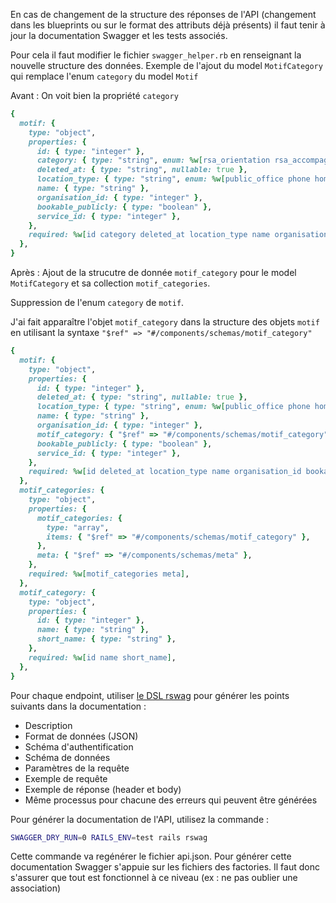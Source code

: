 En cas de changement de la structure des réponses de l'API (changement dans les blueprints ou sur le format des attributs déjà présents) il faut tenir à jour la documentation Swagger et les tests associés.

Pour cela il faut modifier le fichier `swagger_helper.rb` en renseignant la nouvelle structure des données.
Exemple de l'ajout du model `MotifCategory` qui remplace l'enum `category` du model `Motif`

Avant :
On voit bien la propriété `category`

```ruby
{
  motif: {
    type: "object",
    properties: {
      id: { type: "integer" },
      category: { type: "string", enum: %w[rsa_orientation rsa_accompagnement rsa_orientation_on_phone_platform rsa_cer_signature rsa_insertion_offer rsa_follow_up] },
      deleted_at: { type: "string", nullable: true },
      location_type: { type: "string", enum: %w[public_office phone home] },
      name: { type: "string" },
      organisation_id: { type: "integer" },
      bookable_publicly: { type: "boolean" },
      service_id: { type: "integer" },
    },
    required: %w[id category deleted_at location_type name organisation_id bookable_publicly service_id],
  },
}
```

Après :
Ajout de la strucutre de donnée `motif_category` pour le model `MotifCategory` et sa collection `motif_categories`.

Suppression de l'enum `category` de `motif`.

J'ai fait apparaître l'objet `motif_category` dans la structure des objets `motif` en utilisant la syntaxe `"$ref" => "#/components/schemas/motif_category"`

```ruby
{
  motif: {
    type: "object",
    properties: {
      id: { type: "integer" },
      deleted_at: { type: "string", nullable: true },
      location_type: { type: "string", enum: %w[public_office phone home] },
      name: { type: "string" },
      organisation_id: { type: "integer" },
      motif_category: { "$ref" => "#/components/schemas/motif_category" },
      bookable_publicly: { type: "boolean" },
      service_id: { type: "integer" },
    },
    required: %w[id deleted_at location_type name organisation_id bookable_publicly service_id],
  },
  motif_categories: {
    type: "object",
    properties: {
      motif_categories: {
        type: "array",
        items: { "$ref" => "#/components/schemas/motif_category" },
      },
      meta: { "$ref" => "#/components/schemas/meta" },
    },
    required: %w[motif_categories meta],
  },
  motif_category: {
    type: "object",
    properties: {
      id: { type: "integer" },
      name: { type: "string" },
      short_name: { type: "string" },
    },
    required: %w[id name short_name],
  },
}
```


Pour chaque endpoint, utiliser [le DSL rswag](https://github.com/rswag/rswag) pour générer les points suivants dans la documentation :

- Description
- Format de données (JSON)
- Schéma d'authentification
- Schéma de données
- Paramètres de la requête
- Exemple de requête
- Exemple de réponse (header et body)
- Même processus pour chacune des erreurs qui peuvent être générées

Pour générer la documentation de l'API, utilisez la commande :

```sh
SWAGGER_DRY_RUN=0 RAILS_ENV=test rails rswag
```

Cette commande va regénérer le fichier api.json.
Pour générer cette documentation Swagger s'appuie sur les fichiers des factories.
Il faut donc s'assurer que tout est fonctionnel à ce niveau (ex : ne pas oublier une association)
